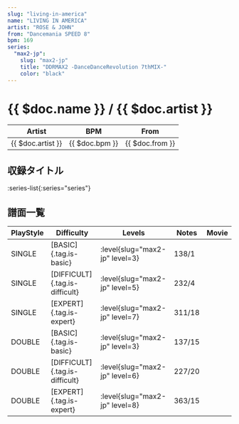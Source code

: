 ```yaml
---
slug: "living-in-america"
name: "LIVING IN AMERICA"
artist: "ROSE & JOHN"
from: "Dancemania SPEED 8"
bpm: 169
series:
  "max2-jp":
    slug: "max2-jp"
    title: "DDRMAX2 -DanceDanceRevolution 7thMIX-"
    color: "black"
---
```


# {{ $doc.name }} / {{ $doc.artist }}

|Artist|BPM|From|
|------|---|----|
|{{ $doc.artist }}|{{ $doc.bpm }}|{{ $doc.from }}|

## 収録タイトル

:series-list{:series="series"}

## 譜面一覧

|PlayStyle|Difficulty|Levels|Notes|Movie|
|---------|----------|------|-----|-----|
|SINGLE|[BASIC]{.tag.is-basic}|:level{slug="max2-jp" level=3}|138/1||
|SINGLE|[DIFFICULT]{.tag.is-difficult}|:level{slug="max2-jp" level=5}|232/4||
|SINGLE|[EXPERT]{.tag.is-expert}|:level{slug="max2-jp" level=7}|311/18||
|DOUBLE|[BASIC]{.tag.is-basic}|:level{slug="max2-jp" level=3}|137/15||
|DOUBLE|[DIFFICULT]{.tag.is-difficult}|:level{slug="max2-jp" level=6}|227/20||
|DOUBLE|[EXPERT]{.tag.is-expert}|:level{slug="max2-jp" level=8}|363/15||
